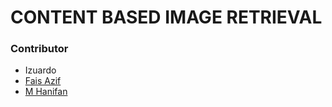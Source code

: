 # CONTENT BASED IMAGE RETRIEVAL

### Contributor
- Izuardo
- [Fais Azif](https://github.com/faisz)
- [M Hanifan](https://github.com/hanifanm)